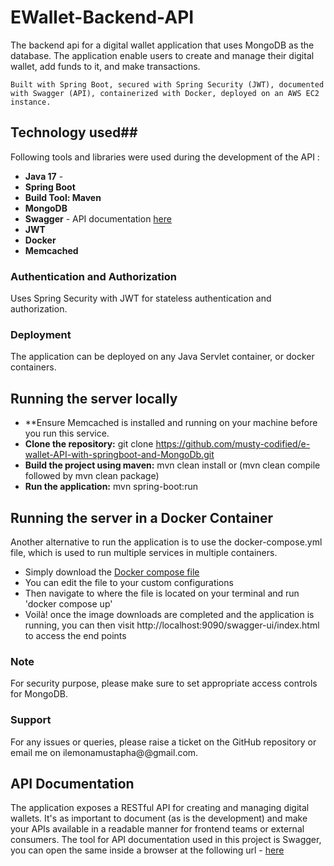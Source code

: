 # EWallet-Backend-API
The backend api for a digital wallet application that uses MongoDB as the database.
The application enable users to create and manage their digital wallet, add funds to it, and make transactions.

`Built with Spring Boot, secured with Spring Security (JWT), documented with Swagger (API),
containerized with Docker, deployed on an AWS EC2 instance.`

## Technology  used##
Following tools and libraries were used during the development of the API :
- **Java 17** -
- **Spring Boot** 
- **Build Tool: Maven**
- **MongoDB** 
- **Swagger** - API documentation [here](http://localhost:9090/swagger-ui/index.html#/)
- **JWT** 
- **Docker**
- **Memcached**


### Authentication and Authorization
Uses Spring Security with JWT for stateless authentication and authorization.

### Deployment
The application can be deployed on any Java Servlet container, or docker containers.

## Running the server locally ##
* **Ensure Memcached is installed and running on your machine before you run this service.
* **Clone the repository:** git clone https://github.com/musty-codified/e-wallet-API-with-springboot-and-MongoDb.git
* **Build the project using maven:** mvn clean install or (mvn clean compile followed by mvn clean package)
* **Run the application:** mvn spring-boot:run


## Running the server in a Docker Container ##
Another alternative to run the application is to use the docker-compose.yml file, which is used to run multiple services in multiple containers.
* Simply download the [Docker compose file](https://github.com/musty-codified/e-Wallet-API-with-Springboot-and-MongoDB/blob/main/docker-compose.yml)
* You can edit the file to your custom configurations
* Then navigate to where the file is located on your terminal and run 'docker compose up'
* Voilà! once the image downloads are completed and the application is running, you can then visit http://localhost:9090/swagger-ui/index.html to access the end points

### Note
For security purpose, please make sure to set appropriate access controls for MongoDB.

### Support
For any issues or queries, please raise a ticket on the GitHub repository or email me on ilemonamustapha@@gmail.com.

## API Documentation ##
The application exposes a RESTful API for creating and managing digital wallets.
It's as important to document (as is the development) and make your APIs available in a readable manner for frontend teams or external consumers.
The tool for API documentation used in this project is Swagger, you can open the same inside a browser at the following url - [here](http://localhost:9090/swagger-ui/index.html#/)






